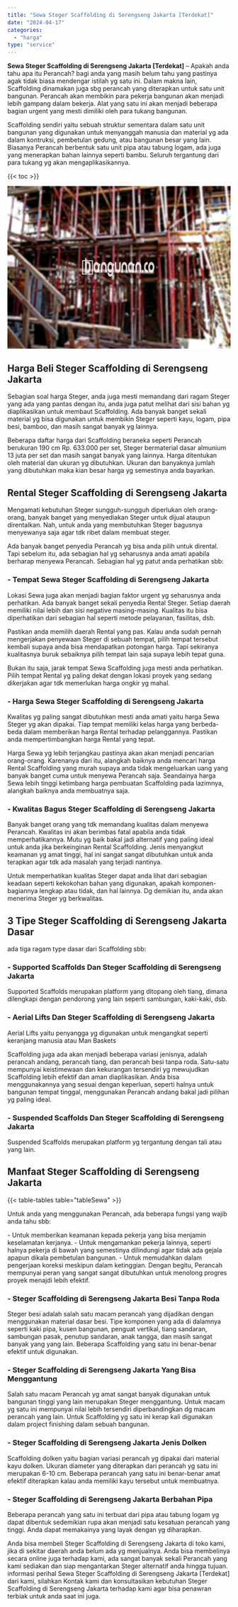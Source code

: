 ```yaml
---
title: "Sewa Steger Scaffolding di Serengseng Jakarta [Terdekat]"
date: "2024-04-17"
categories: 
  - "harga"
type: "service"
---
```


**Sewa Steger Scaffolding di Serengseng Jakarta \[Terdekat\]** – Apakah anda tahu apa itu Perancah? bagi anda yang masih belum tahu yang pastinya agak tidak biasa mendengar istilah yg satu ini. Dalam makna lain, Scaffolding dinamakan juga sbg perancah yang diterapkan untuk satu unit bangunan. Perancah akan membikin para pekerja bangunan akan menjadi lebih gampang dalam bekerja. Alat yang satu ini akan menjadi beberapa bagian urgent yang mesti dimiliki oleh para tukang bangunan.

Scaffolding sendiri yaitu sebuah struktur sementara dalam satu unit bangunan yang digunakan untuk menyanggah manusia dan material yg ada dalam kontruksi, pembetulan gedung, atau bangunan besar yang lain. Biasanya Perancah berbentuk satu unit pipa atau tabung logam, ada juga yang menerapkan bahan lainnya seperti bambu. Seluruh tergantung dari para tukang yg akan mengaplikasikannya.

{{< toc >}}

![Sewa Steger Scaffolding di Serengseng Jakarta [Terdekat]](/images/sewa-scaffolding-steger-10.png)

## Harga Beli Steger Scaffolding di Serengseng Jakarta

Sebagian soal harga Steger, anda juga mesti memandang dari ragam Steger yang ada yang pantas dengan itu, anda juga patut melihat dari sisi bahan yg diaplikasikan untuk membaut Scaffolding. Ada banyak banget sekali material yg bisa digunakan untuk membikin Steger seperti kayu, logam, pipa besi, bamboo, dan masih sangat banyak yg lainnya.

Beberapa daftar harga dari Scaffolding beraneka seperti Perancah berukuran 190 cm Rp. 633.000 per set, Steger bermaterial dasar almunium 13 juta per set dan masih sangat banyak yang lainnya. Harga ditentukan oleh material dan ukuran yg dibutuhkan. Ukuran dan banyaknya jumlah yang dibutuhkan maka kian besar harga yg semestinya anda bayarkan.

## Rental Steger Scaffolding di Serengseng Jakarta

Mengamati kebutuhan Steger sungguh-sungguh diperlukan oleh orang-orang, banyak banget yang menyediakan Steger untuk dijual ataupun direntalkan. Nah, untuk anda yang membutuhkan Steger bagusnya menyewanya saja agar tdk ribet dalam membuat steger.

Ada banyak banget penyedia Perancah yg bisa anda pilih untuk dirental. Tapi sebelum itu, ada sebagian hal yg seharusnya anda amati apabila berharap menyewa Perancah. Sebagian hal yg patut anda perhatikan sbb:

### \- Tempat Sewa Steger Scaffolding di Serengseng Jakarta

Lokasi Sewa juga akan menjadi bagian faktor urgent yg seharusnya anda perhatikan. Ada banyak banget sekali penyedia Rental Steger. Setiap daerah memiliki nilai lebih dan sisi negative masing-masing. Kualitas itu bisa diperhatikan dari sebagian hal seperti metode pelayanan, fasilitas, dsb.

Pastikan anda memilih daerah Rental yang pas. Kalau anda sudah pernah mengerjakan penyewaan Steger di sebuah tempat, pilih tempat tersebut kembali supaya anda bisa mendapatkan potongan harga. Tapi sekiranya kualitasnya buruk sebaiknya pilih tempat lain saja supaya lebih tepat guna.

Bukan itu saja, jarak tempat Sewa Scaffolding juga mesti anda perhatikan. Pilih tempat Rental yg paling dekat dengan lokasi proyek yang sedang dikerjakan agar tdk memerlukan harga ongkir yg mahal.

### \- Harga Sewa Steger Scaffolding di Serengseng Jakarta

Kwalitas yg paling sangat dibutuhkan mesti anda amati yaitu harga Sewa Steger yg akan dipakai. Tiap tempat memiliki kelas harga yang berbeda-beda dalam memberikan harga Rental terhadap pelanggannya. Pastikan anda mempertimbangkan harga Rental yang tepat.

Harga Sewa yg lebih terjangkau pastinya akan akan menjadi pencarian orang-orang. Karenanya dari itu, alangkah baiknya anda mencari harga Rental Scaffolding yang murah supaya anda tidak mengeluarkan uang yang banyak banget cuma untuk menyewa Perancah saja. Seandainya harga Sewa lebih tinggi ketimbang harga pembuatan Scaffolding pada lazimnya, alangkah baiknya anda membuatnya saja.

### \- Kwalitas Bagus Steger Scaffolding di Serengseng Jakarta

Banyak banget orang yang tdk memandang kualitas dalam menyewa Perancah. Kwalitas ini akan berimbas fatal apabila anda tidak memperhatikannya. Mutu yg baik bakal jadi alternatif yang paling ideal untuk anda jika berkeinginan Rental Scaffolding. Jenis menyangkut keamanan yg amat tinggi, hal ini sangat sangat dibutuhkan untuk anda terapkan agar tdk ada masalah yang terjadi nantinya.

Untuk memperhatikan kualitas Steger dapat anda lihat dari sebagian keadaan seperti kekokohan bahan yang digunakan, apakah komponen-bagiannya lengkap atau tidak, dan hal lainnya. Dg demikian itu, anda akan menerima Steger yg berkwalitas.

## 3 Tipe Steger Scaffolding di Serengseng Jakarta Dasar

ada tiga ragam type dasar dari Scaffolding sbb:

### \- Supported Scaffolds Dan Steger Scaffolding di Serengseng Jakarta

Supported Scaffolds merupakan platform yang ditopang oleh tiang, dimana dilengkapi dengan pendorong yang lain seperti sambungan, kaki-kaki, dsb.

### \- Aerial Lifts Dan Steger Scaffolding di Serengseng Jakarta

Aerial Lifts yaitu penyangga yg digunakan untuk mengangkat seperti keranjang manusia atau Man Baskets

Scaffolding juga ada akan menjadi beberapa variasi jenisnya, adalah perancah andang, perancah tiang, dan perancah besi tanpa roda. Satu-satu mempunyai keistimewaan dan kekurangan tersendiri yg mewujudkan Scaffolding lebih efektif dan aman diaplikasikan. Anda bisa menggunakannya yang sesuai dengan keperluan, seperti halnya untuk bangunan tempat tinggal, menggunakan Perancah andang bakal jadi pilihan yg paling ideal.

### \- Suspended Scaffolds Dan Steger Scaffolding di Serengseng Jakarta

Suspended Scaffolds merupakan platform yg tergantung dengan tali atau yang lain.

## Manfaat Steger Scaffolding di Serengseng Jakarta

{{< table-tables table="tableSewa" >}}

Untuk anda yang menggunakan Perancah, ada beberapa fungsi yang wajib anda tahu sbb:

\- Untuk memberikan keamanan kepada pekerja yang bisa menjamin keselamatan kerjanya. - Untuk mengamankan pekerja lainnya, seperti halnya pekerja di bawah yang semestinya dilindungi agar tidak ada gejala apapun dikala pembetulan bangunan. - Untuk memudahkan dalam pengerjaan koreksi meskipun dalam ketinggian. Dengan begitu, Perancah mempunyai peran yang sangat sangat dibutuhkan untuk menolong progres proyek menajdi lebih efektif.

### \- Steger Scaffolding di Serengseng Jakarta Besi Tanpa Roda

Steger besi adalah salah satu macam perancah yang dijadikan dengan menggunakan material dasar besi. Tipe komponen yang ada di dalamnya seperti kaki pipa, kusen bangunan, penguat vertikal, tiang sandaran, sambungan pasak, penutup sandaran, anak tangga, dan masih sangat banyak yang yang lain. Beberapa Scaffolding yang satu ini benar-benar efektif untuk digunakan.

### \- Steger Scaffolding di Serengseng Jakarta Yang Bisa Menggantung

Salah satu macam Perancah yg amat sangat banyak digunakan untuk bangunan tinggi yang lain merupakan Steger menggantung. Untuk macam yg satu ini mempunyai nilai lebih tersendiri diperbandingkan dg macam perancah yang lain. Untuk Scaffolding yg satu ini kerap kali digunakan dalam project finishing dalam sebuah bangunan.

### \- Steger Scaffolding di Serengseng Jakarta Jenis Dolken

Scaffolding dolken yaitu bagian variasi perancah yg dipakai dari material kayu dolken. Ukuran diameter yang diterapkan dari perancah yg satu ini merupakan 6-10 cm. Beberapa perancah yang satu ini benar-benar amat efektif diterapkan kalau anda memiliki kayu tersebut untuk membuatnya.

### \- Steger Scaffolding di Serengseng Jakarta Berbahan Pipa

Beberapa perancah yang satu ini terbuat dari pipa atau tabung logam yg dapat dibentuk sedemikian rupa akan menjadi satu kesatuan perancah yang tinggi. Anda dapat memakainya yang layak dengan yg diharapkan.

Anda bisa membeli Steger Scaffolding di Serengseng Jakarta di toko kami, jika di sekitar daerah anda belum ada yg menjualnya. Anda bisa membelinya secara online juga terhadap kami, ada sangat banyak sekali Perancah yang kami sediakan dan siap mengantarkan Steger alternatif anda hingga tujuan. informasi perihal Sewa Steger Scaffolding di Serengseng Jakarta \[Terdekat\] dari kami, silahkan Kontak kami dan konsultasikan kebutuhan Steger Scaffolding di Serengseng Jakarta terhadap kami agar bisa penawran terbiak untuk anda saat ini juga.
